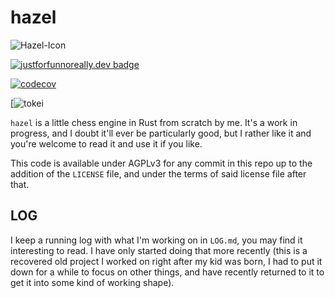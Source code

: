 # hazel

![Hazel-Icon](https://github.com/user-attachments/assets/2b7818ed-e42a-4fee-bcbd-7e768eb67097)

[![justforfunnoreally.dev badge](https://img.shields.io/badge/justforfunnoreally-dev-9ff)](https://justforfunnoreally.dev)

[![codecov](https://codecov.io/github/jfredett/hazel/graph/badge.svg?token=ZHLLLZLAR5)](https://codecov.io/github/jfredett/hazel)

[![tokei](https://tokei.rs/b1/github/jfredett/hazel?category=code)

`hazel` is a little chess engine in Rust from scratch by me. It's a work in progress,
and I doubt it'll ever be particularly good, but I rather like it and you're welcome to
read it and use it if you like.

This code is available under AGPLv3 for any commit in this repo up to the addition of the `LICENSE`
file, and under the terms of said license file after that.

## LOG

I keep a running log with what I'm working on in `LOG.md`, you may find it interesting to read. I
have only started doing that more recently (this is a recovered old project I worked on right after
my kid was born, I had to put it down for a while to focus on other things, and have recently
returned to it to get it into some kind of working shape).
